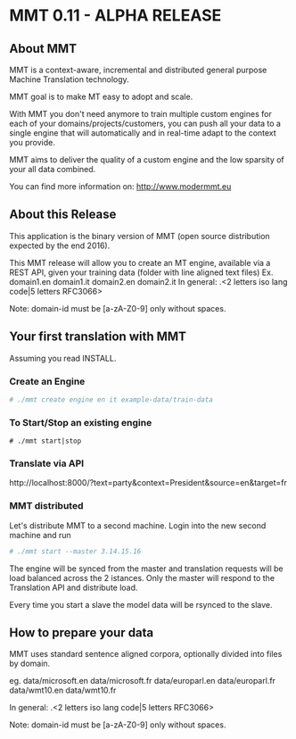 # MMT 0.11 - ALPHA RELEASE 

## About MMT
MMT is a context-aware, incremental and distributed general purpose Machine Translation technology.

MMT goal is to make MT easy to adopt and scale.

With MMT you don't need anymore to train multiple custom engines for each of your domains/projects/customers, you can push all your data to a single engine that will automatically and in real-time adapt to the context you provide.

MMT aims to deliver the quality of a custom engine and the low sparsity of your all data combined.

You can find more information on: http://www.modermmt.eu


## About this Release

This application is the binary version of MMT (open source distribution expected by the end 2016). 

This MMT release will allow you to create an MT engine, available via a REST API, given your training data (folder with line aligned text files)
Ex. domain1.en domain1.it domain2.en domain2.it 
In general:
<domain-id>.<2 letters iso lang code|5 letters RFC3066>

Note: domain-id must be [a-zA-Z0-9] only without spaces.

## Your first translation with MMT

Assuming you read INSTALL.

### Create an Engine

```bash
# ./mmt create engine en it example-data/train-data
```

### To Start/Stop an existing engine
```
# ./mmt start|stop
```

### Translate via API

http://localhost:8000/?text=party&context=President&source=en&target=fr

### MMT distributed

Let's distribute MMT to a second machine. Login into the new second machine and run

```bash 
# ./mmt start --master 3.14.15.16
```

The engine will be synced from the master and translation requests will be load balanced across the 2 istances.
Only the master will respond to the Translation API and distribute load.

Every time you start a slave the model data will be rsynced to the slave.


## How to prepare your data

MMT uses standard sentence aligned corpora, optionally divided into files by domain. 

eg.
data/microsoft.en
data/microsoft.fr
data/europarl.en
data/europarl.fr
data/wmt10.en
data/wmt10.fr

In general:
<domain-id>.<2 letters iso lang code|5 letters RFC3066>

Note: domain-id must be [a-zA-Z0-9] only without spaces.